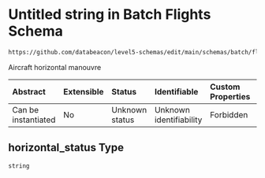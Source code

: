 # Untitled string in Batch Flights Schema

```txt
https://github.com/databeacon/level5-schemas/edit/main/schemas/batch/flights.schema.json#/properties/horizontal_status
```

Aircraft horizontal manouvre

| Abstract            | Extensible | Status         | Identifiable            | Custom Properties | Additional Properties | Access Restrictions | Defined In                                                                          |
| :------------------ | :--------- | :------------- | :---------------------- | :---------------- | :-------------------- | :------------------ | :---------------------------------------------------------------------------------- |
| Can be instantiated | No         | Unknown status | Unknown identifiability | Forbidden         | Allowed               | none                | [flights.schema.json\*](../../out/batch/flights.schema.json "open original schema") |

## horizontal\_status Type

`string`
